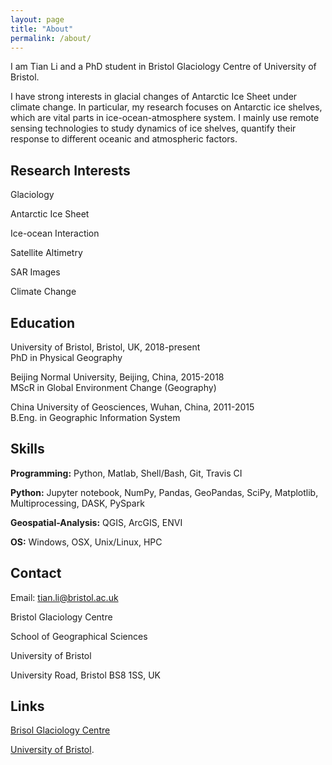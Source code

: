 ```yaml
---
layout: page
title: "About"
permalink: /about/
---
```


I am Tian Li and a PhD student in Bristol Glaciology Centre of University of Bristol.

I have strong interests in glacial changes of Antarctic Ice Sheet under climate change. In particular, my research focuses on Antarctic ice shelves, which are vital parts in ice-ocean-atmosphere system. I mainly use remote sensing technologies to study dynamics of ice shelves, quantify their response to different oceanic and atmospheric factors.

## Research Interests
Glaciology

Antarctic Ice Sheet

Ice-ocean Interaction

Satellite Altimetry

SAR Images

Climate Change

## Education

University of Bristol, Bristol, UK, 2018-present<br>
PhD in Physical Geography

Beijing Normal University, Beijing, China, 2015-2018<br>
MScR in Global Environment Change (Geography)

China University of Geosciences, Wuhan, China, 2011-2015<br>
B.Eng. in Geographic Information System

## Skills
**Programming:** Python, Matlab, Shell/Bash, Git, Travis CI

**Python:** Jupyter notebook, NumPy, Pandas, GeoPandas, SciPy, Matplotlib, Multiprocessing, DASK, PySpark

**Geospatial-Analysis:** QGIS, ArcGIS, ENVI

**OS:** Windows, OSX, Unix/Linux, HPC

## Contact

Email: tian.li@bristol.ac.uk

Bristol Glaciology Centre

School of Geographical Sciences

University of Bristol

University Road, Bristol BS8 1SS, UK

## Links

[Brisol Glaciology Centre](http://www.bristol.ac.uk/geography/research/bgc/)

[University of Bristol](https://www.bristol.ac.uk/).
